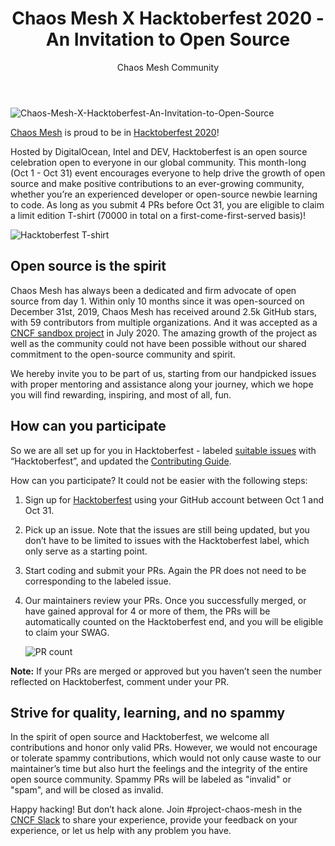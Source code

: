 ﻿---
slug: /chaos-mesh-x-hacktoberfest-2020
title: Chaos Mesh X Hacktoberfest 2020 - An Invitation to Open Source
author: Chaos Mesh Community
author_url: https://github.com/chaos-mesh
author_image_url: https://avatars1.githubusercontent.com/u/59082378?v=4
image: /img/chaos-mesh-x-hacktoberfest.jpg
tags: [Chaos Mesh, Chaos Engineering, Open Source]
---

![Chaos-Mesh-X-Hacktoberfest-An-Invitation-to-Open-Source](/img/chaos-mesh-x-hacktoberfest.jpg)

[Chaos Mesh](https://github.com/chaos-mesh/chaos-mesh) is proud to be in [Hacktoberfest 2020](https://hacktoberfest.digitalocean.com/)!

Hosted by DigitalOcean, Intel and DEV, Hacktoberfest is an open source celebration open to everyone in our global community. This month-long (Oct 1 - Oct 31) event encourages everyone to help drive the growth of open source and make positive contributions to an ever-growing community, whether you’re an experienced developer or open-source newbie learning to code. As long as you submit 4 PRs before Oct 31, you are eligible to claim a limit edition T-shirt (70000 in total on a first-come-first-served basis)!

<!--truncate-->

![Hacktoberfest T-shirt](/img/hacktoberfest-shirt.png)

## Open source is the spirit

Chaos Mesh has always been a dedicated and firm advocate of open source from day 1. Within only 10 months since it was open-sourced on December 31st, 2019, Chaos Mesh has received around 2.5k GitHub stars, with 59 contributors from multiple organizations. And it was accepted as a [CNCF sandbox project](https://www.cncf.io/sandbox-projects/) in July 2020. The amazing growth of the project as well as the community could not have been possible without our shared commitment to the open-source community and spirit.

We hereby invite you to be part of us, starting from our handpicked issues with proper mentoring and assistance along your journey, which we hope you will find rewarding, inspiring, and most of all, fun.

## How can you participate

So we are all set up for you in Hacktoberfest - labeled [suitable issues](https://github.com/chaos-mesh/chaos-mesh/issues?q=is%3Aissue+is%3Aopen+label%3AHacktoberfest) with “Hacktoberfest”, and updated the [Contributing Guide](https://github.com/chaos-mesh/chaos-mesh/blob/master/CONTRIBUTING.md).

How can you participate? It could not be easier with the following steps:

1. Sign up for [Hacktoberfest](https://hacktoberfest.digitalocean.com/login) using your GitHub account between Oct 1 and Oct 31.
2. Pick up an issue. Note that the issues are still being updated, but you don’t have to be limited to issues with the Hacktoberfest label, which only serve as a starting point.
3. Start coding and submit your PRs. Again the PR does not need to be corresponding to the labeled issue.
4. Our maintainers review your PRs. Once you successfully merged, or have gained approval for 4 or more of them, the PRs will be automatically counted on the Hacktoberfest end, and you will be eligible to claim your SWAG.

   ![PR count](/img/PR-count.png)

**Note:** If your PRs are merged or approved but you haven’t seen the number reflected on Hacktoberfest, comment under your PR.

## Strive for quality, learning, and no spammy

In the spirit of open source and Hacktoberfest, we welcome all contributions and honor only valid PRs. However, we would not encourage or tolerate spammy contributions, which would not only cause waste to our maintainer’s time but also hurt the feelings and the integrity of the entire open source community. Spammy PRs will be labeled as "invalid" or "spam", and will be closed as invalid.

Happy hacking! But don’t hack alone. Join #project-chaos-mesh in the [CNCF Slack](https://slack.cncf.io/) to share your experience, provide your feedback on your experience, or let us help with any problem you have.
